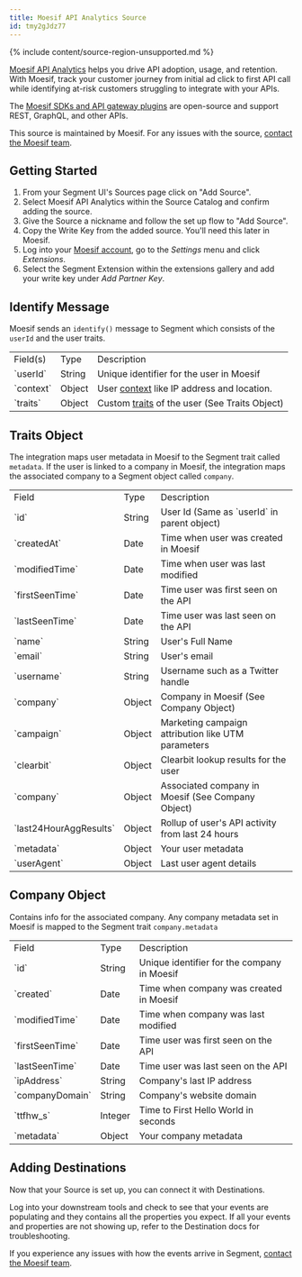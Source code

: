 ```yaml
---
title: Moesif API Analytics Source
id: tmy2gJdz77
---
```

{% include content/source-region-unsupported.md %}

[Moesif API Analytics](https://www.moesif.com/?utm_source=segmentio&utm_medium=docs&utm_campaign=partners) helps you drive API adoption, usage, and retention. With Moesif, track your customer journey from initial ad click to first API call while identifying at-risk customers struggling to integrate with your APIs.

The [Moesif SDKs and API gateway plugins](https://www.moesif.com/implementation?utm_source=segmentio&utm_medium=docs&utm_campaign=partners) are open-source and support REST, GraphQL, and other APIs.

This source is maintained by Moesif. For any issues with the source, [contact the Moesif team](mailto:support@moesif.com).

## Getting Started

1. From your Segment UI's Sources page click on "Add Source".
2. Select Moesif API Analytics within the Source Catalog and confirm adding the source.
3. Give the Source a nickname and follow the set up flow to "Add Source".
3. Copy the Write Key from the added source. You'll need this later in Moesif.
4. Log into your [Moesif account](https://www.moesif.com/wrap/), go to the _Settings_ menu and click _Extensions_.
5. Select the Segment Extension within the extensions gallery and add your write key under _Add Partner Key_.

## Identify Message

Moesif sends an `identify()` message to Segment which consists of the `userId` and the user traits.

<table>
  <tr>
   <td>Field(s)</td>
   <td>Type</td>
   <td>Description</td>
  </tr>
  <tr>
   <td>`userId`</td>
   <td>String</td>
   <td>Unique identifier for the user in Moesif</td>
  </tr>
  <tr>
   <td>`context`</td>
   <td>Object</td>
   <td>User <a href="https://segment.com/docs/connections/spec/common/#context">context</a> like IP address and location.</td>
  </tr>
  <tr>
   <td>`traits`</td>
   <td>Object</td>
   <td>Custom <a href="https://segment.com/docs/connections/spec/identify/#traits">traits</a> of the user (See Traits Object)</td>
  </tr>
</table>

## Traits Object
The integration maps user metadata in Moesif to the Segment trait called `metadata`.
If the user is linked to a company in Moesif, the integration maps the associated company to a Segment object called `company`.

<table>
  <tr>
   <td>Field</td>
   <td>Type</td>
   <td>Description</td>
  </tr>
  <tr>
   <td>`id`</td>
   <td>String</td>
   <td>User Id (Same as `userId` in parent object)</td>
  </tr>
  <tr>
   <td>`createdAt`</td>
   <td>Date</td>
   <td>Time when user was created in Moesif</td>
  </tr>
  <tr>
   <td>`modifiedTime`</td>
   <td>Date</td>
   <td>Time when user was last modified</td>
  </tr>
  <tr>
   <td>`firstSeenTime`</td>
   <td>Date</td>
   <td>Time user was first seen on the API</td>
  </tr>
  <tr>
   <td>`lastSeenTime`</td>
   <td>Date</td>
   <td>Time user was last seen on the API</td>
  </tr>
  <tr>
   <td>`name`</td>
   <td>String</td>
   <td>User's Full Name</td>
  </tr>
  <tr>
   <td>`email`</td>
   <td>String</td>
   <td>User's email</td>
  </tr>
  <tr>
   <td>`username`</td>
   <td>String</td>
   <td>Username such as a Twitter handle</td>
  </tr>
  <tr>
   <td>`company`</td>
   <td>Object</td>
   <td>Company in Moesif (See Company Object)</td>
  </tr>
  <tr>
   <td>`campaign`</td>
   <td>Object</td>
   <td>Marketing campaign attribution like UTM parameters</td>
  </tr>
  <tr>
   <td>`clearbit`</td>
   <td>Object</td>
   <td>Clearbit lookup results for the user</td>
  </tr>
  <tr>
   <td>`company`</td>
   <td>Object</td>
   <td>Associated company in Moesif (See Company Object)</td>
  </tr>
  <tr>
   <td>`last24HourAggResults`</td>
   <td>Object</td>
   <td>Rollup of user's API activity from last 24 hours</td>
  </tr>
  <tr>
   <td>`metadata`</td>
   <td>Object</td>
   <td>Your user metadata</td>
  </tr>
  <tr>
   <td>`userAgent`</td>
   <td>Object</td>
   <td>Last user agent details</td>
  </tr>
</table>

## Company Object

Contains info for the associated company. Any company metadata set in Moesif is mapped to the Segment trait `company.metadata`

<table>
  <tr>
   <td>Field</td>
   <td>Type</td>
   <td>Description</td>
  </tr>
  <tr>
   <td>`id`</td>
   <td>String</td>
   <td>Unique identifier for the company in Moesif</td>
  </tr>
  <tr>
   <td>`created`</td>
   <td>Date</td>
   <td>Time when company was created in Moesif</td>
  </tr>
  <tr>
   <td>`modifiedTime`</td>
   <td>Date</td>
   <td>Time when company was last modified</td>
  </tr>
  <tr>
   <td>`firstSeenTime`</td>
   <td>Date</td>
   <td>Time user was first seen on the API</td>
  </tr>
  <tr>
   <td>`lastSeenTime`</td>
   <td>Date</td>
   <td>Time user was last seen on the API</td>
  </tr>
  <tr>
   <td>`ipAddress`</td>
   <td>String</td>
   <td>Company's last IP address</td>
  </tr>
  <tr>
   <td>`companyDomain`</td>
   <td>String</td>
   <td>Company's website domain</td>
  </tr>
  <tr>
   <td>`ttfhw_s`</td>
   <td>Integer</td>
   <td>Time to First Hello World in seconds</td>
  </tr>
  <tr>
   <td>`metadata`</td>
   <td>Object</td>
   <td>Your company metadata</td>
  </tr>
</table>

## Adding Destinations

Now that your Source is set up, you can connect it with Destinations.

Log into your downstream tools and check to see that your events are populating and they contains all the properties you expect. If all your events and properties are not showing up, refer to the Destination docs for troubleshooting.

If you experience any issues with how the events arrive in Segment, [contact the Moesif team](mailto:support@moesif.com).
